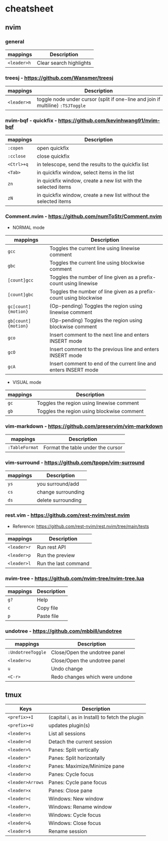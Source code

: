 # cheatsheet

## nvim

### general

| mappings    | Description             |
|-------------|-------------------------|
| `<leader>h` | Clear search highlights |



### treesj - https://github.com/Wansmer/treesj

| mappings    | Description                                                                     |
|-------------|---------------------------------------------------------------------------------|
| `<leader>m` | toggle node under cursor (split if one-line and join if multiline) `:TSJToggle` |


### nvim-bqf - quickfix - https://github.com/kevinhwang91/nvim-bqf

| mappings   | Description                                                      |
|------------|------------------------------------------------------------------|
| `:copen`   | open quickfix                                                    |
| `:cclose`  | close quickfix                                                   |
| `<Ctrl>+q` | in telescope, send the results to the quickfix list              |
| `<Tab>`    | in quickfix window, select items in the list                     |
| `zn`       | in quickfix window, create a new list with the selected items    |
| `zN`       | in quickfix window, create a new list without the selected items |


### Comment.nvim - https://github.com/numToStr/Comment.nvim

- NORMAL mode

| mappings            | Description                                                        |
|---------------------|--------------------------------------------------------------------|
| `gcc`               | Toggles the current line using linewise comment                    |
| `gbc`               | Toggles the current line using blockwise comment                   |
| `[count]gcc`        | Toggles the number of line given as a prefix-count using linewise  |
| `[count]gbc`        | Toggles the number of line given as a prefix-count using blockwise |
| `gc[count]{motion}` | (Op-pending) Toggles the region using linewise comment             |
| `gb[count]{motion}` | (Op-pending) Toggles the region using blockwise comment            |
| `gco`               | Insert comment to the next line and enters INSERT mode             |
| `gcO`               | Insert comment to the previous line and enters INSERT mode         |
| `gcA`               | Insert comment to end of the current line and enters INSERT mode   |

- VISUAL mode

| mappings | Description                                |
|----------|--------------------------------------------|
| `gc`     | Toggles the region using linewise comment  |
| `gb`     | Toggles the region using blockwise comment |


### vim-markdown - https://github.com/preservim/vim-markdown

| mappings       | Description                       |
|----------------|-----------------------------------|
| `:TableFormat` | Format the table under the cursor |



### vim-surround - https://github.com/tpope/vim-surround

| mappings | Description        |
|----------|--------------------|
| `ys`     | you surround/add   |
| `cs`     | change surrounding |
| `ds`     | delete surrounding |


### rest.vim - https://github.com/rest-nvim/rest.nvim

- Reference: https://github.com/rest-nvim/rest.nvim/tree/main/tests

| mappings    | Description          |
|-------------|----------------------|
| `<leader>r` | Run rest API         |
| `<leader>p` | Run the preview      |
| `<leader>l` | Run the last command |


### nvim-tree - https://github.com/nvim-tree/nvim-tree.lua

| mappings | Description |
|----------|-------------|
| `g?`     | Help        |
| `c`      | Copy file   |
| `p`      | Paste file  |


### undotree - https://github.com/mbbill/undotree

| mappings          | Description                    |
|-------------------|--------------------------------|
| `:UndotreeToggle` | Close/Open the undotree panel  |
| `<leader>u`       | Close/Open the undotree panel  |
| `u`               | Undo change                    |
| `<C-r>`           | Redo changes which were undone |


## tmux


| Keys             | Description                                     |
|------------------|-------------------------------------------------|
| `<prefix>+I`     | (capital i, as in Install) to fetch the plugin  |
| `<prefix>+U`     | updates plugin(s)                               |
| `<leader>s`      | List all sessions                               |
| `<leader>d`      | Detach the current session                      |
| `<leader>%`      | Panes: Split vertically                         |
| `<leader>"`      | Panes: Split horizontally                       |
| `<leader>z`      | Panes: Maximize/Minimize pane                   |
| `<leader>o`      | Panes: Cycle focus                              |
| `<leader>Arrows` | Panes: Cycle pane focus                         |
| `<leader>x`      | Panes: Close pane                               |
| `<leader>c`      | Windows: New window                             |
| `<leader>,`      | Windows: Rename window                          |
| `<leader>n`      | Windows: Cycle focus                            |
| `<leader>&`      | Windows: Close focus                            |
| `<leader>$`      | Rename session                                  |

